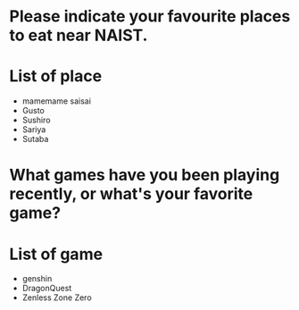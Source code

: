# Please indicate your favourite places to eat near NAIST.
# List of place
- mamemame saisai
- Gusto
- Sushiro
- Sariya
- Sutaba

# What games have you been playing recently, or what's your favorite game?
# List of game
- genshin
- DragonQuest
- Zenless Zone Zero

